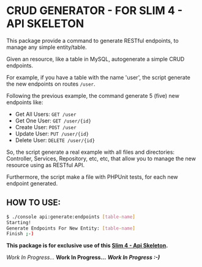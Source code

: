 # CRUD GENERATOR - FOR SLIM 4 - API SKELETON

This package provide a command to generate RESTful endpoints, to manage any simple entity/table.

Given an resource, like a table in MySQL, autogenerate a simple CRUD endpoints.

For example, if you have a table with the name 'user', the script generate the new endpoints on routes `/user`.

Following the previous example, the command generate 5 (five) new endpoints like:

- Get All Users: `GET /user`
- Get One User: `GET /user/{id}`
- Create User: `POST /user`
- Update User: `PUT /user/{id}`
- Delete User: `DELETE /user/{id}`

So, the script generate a real example with all files and directories: Controller, Services, Repository, etc, etc, that allow you to manage the new resource using as RESTful API.

Furthermore, the script make a file with PHPUnit tests, for each new endpoint generated.


## HOW TO USE:

```bash
$ ./console api:generate:endpoints [table-name]
Starting!
Generate Endpoints For New Entity: [table-name]
Finish ;-)
```

**This package is for exclusive use of this [Slim 4 - Api Skeleton](https://github.com/maurobonfietti/slim4-api-skeleton).**

*Work In Progress...*
**Work In Progress...**
***Work In Progress :-)***
